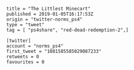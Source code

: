 ```
title = "The Littlest Minecart"
published = 2019-01-05T16:17:53Z
origin = "twitter-norms_ps4"
type = "tweet"
tag = [ "ps4share", "red-dead-redemption-2",]

[twitter]
account = "norms_ps4"
first_tweet = "1081585585029087233"
retweets = 0
favourites = 0
```

<p class='image'><img src='https://mnf.m17s.net/2019/01/05/DwKQWu2X4AIsclr.jpg' alt=''></p>

